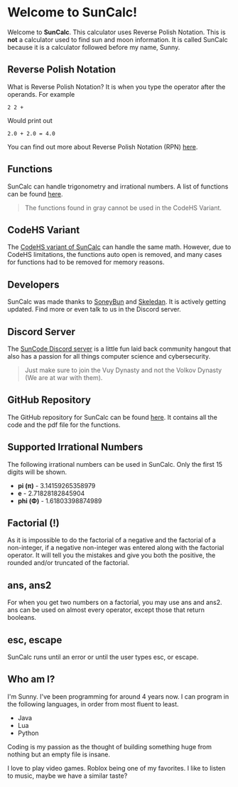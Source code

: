 # Welcome to SunCalc!

Welcome to **SunCalc**. This calculator uses Reverse Polish Notation. This is **not** a calculator used to find sun and moon information. It is called SunCalc because it is a calculator followed before my name, Sunny.




## Reverse Polish Notation

What is Reverse Polish Notation? It is when you type the operator after the operands. For example

	2 2 +

Would print out

	2.0 + 2.0 = 4.0
You can find out more about Reverse Polish Notation (RPN) [here](https://en.wikipedia.org/wiki/Reverse_Polish_notation).
## Functions

SunCalc can handle trigonometry and irrational numbers. A list of functions can be found [here](https://bit.ly/SunCalcFunctions).

>The functions found in gray cannot be used in the CodeHS Variant.

## CodeHS Variant

The [CodeHS variant of SunCalc](https://bit.ly/SunCalcTesting) can handle the same math. However, due to CodeHS limitations, the functions auto open is removed, and many cases for functions had to be removed for memory reasons.

## Developers

SunCalc was made thanks to [SoneyBun](https://github.com/SoneyBun) and [Skeledan](https://github.com/TheRealSkeledan). It is actively getting updated. Find more or even talk to us in the Discord server.

## Discord Server

The [SunCode Discord server](https://bit.ly/SunCode) is a little fun laid back community hangout that also has a passion for all things computer science and cybersecurity.

>Just make sure to join the Vuy Dynasty and not the Volkov Dynasty (We are at war with them).

## GitHub Repository

The GitHub repository for SunCalc can be found [here](https://github.com/SoneyBun/SunCalc). It contains all the code and the pdf file for the functions.


## Supported Irrational Numbers

The following irrational numbers can be used in SunCalc. Only the first 15 digits will be shown.

* **pi (**π**)** - 3.14159265358979
* **e** - 2.71828182845904
* **phi (Φ)** - 1.61803398874989

## Factorial (!)

As it is impossible to do the factorial of a negative and the factorial of a non-integer, if a negative non-integer was entered along with the factorial operator. It will tell you the mistakes and give you both the positive, the rounded and/or truncated of the factorial.

## ans, ans2

For when you get two numbers on a factorial, you may use ans and ans2. ans can be used on almost every operator, except those that return booleans.

## esc, escape

SunCalc runs until an error or until the user types esc, or escape.

## Who am I?
I'm Sunny. I've been programming for around 4 years now. I can program in the following languages, in order from most fluent to least.
* Java
* Lua
* Python

Coding is my passion as the thought of building something huge from nothing but an empty file is insane.

I love to play video games. Roblox being one of my favorites. I like to listen to music, maybe we have a similar taste?
